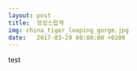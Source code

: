 ```yaml
---
layout: post
title:  정성스럽게
img: china_tiger_leaping_gorge.jpg
date:   2017-03-29 00:00:00 +0200
---
```


test
